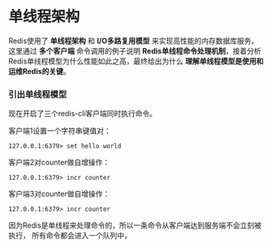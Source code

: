 单线程架构
==============================================================
Redis使用了 **单线程架构** 和 **I/O多路复用模型** 来实现高性能的内存数据库服务。
这里通过 **多个客户端** 命令调用的例子说明 **Redis单线程命令处理机制**，接着分析
Redis单线程模型为什么性能如此之高，最终给出为什么 **理解单线程模型是使用和运维Redis的关键**。

### 引出单线程模型
现在开启了三个redis-cli客户端同时执行命令。

客户端1设置一个字符串键值对：
```shell
127.0.0.1:6379> set hello world
```
客户端2对counter做自增操作：
```shell
127.0.0.1:6379> incr counter
```
客户端3对counter做自增操作：
```shell
127.0.0.1:6379> incr counter
```
因为Redis是单线程来处理命令的，所以一条命令从客户端达到服务端不会立刻被执行，
所有命令都会进入一个队列中，
